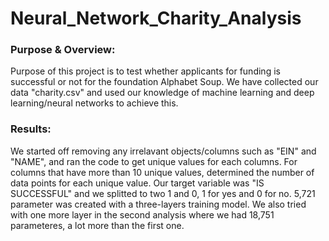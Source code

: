# Neural_Network_Charity_Analysis

### Purpose & Overview:
Purpose of this project is to test whether applicants for funding is successful or not for the foundation Alphabet Soup. We have collected our data "charity.csv" and used our knowledge of machine learning and deep learning/neural networks to achieve this.

### Results:
We started off removing any irrelavant objects/columns such as "EIN" and "NAME", and ran the code to get unique values for each columns. For columns that have more than 10 unique values, determined the number of data points for each unique value. Our target variable was "IS SUCCESSFUL" and we splitted to two 1 and 0, 1 for yes and 0 for no. 5,721 parameter was created with a three-layers training model. We also tried with one more layer in the second analysis where we had 18,751 parameteres, a lot more than the first one. 
 

